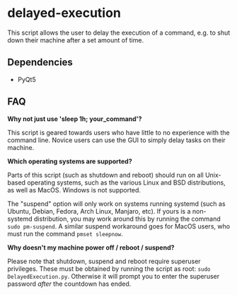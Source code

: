 # delayed-execution
This script allows the user to delay the execution of a command, e.g. to shut down their machine after a set amount of time.

## Dependencies

* PyQt5

## FAQ

**Why not just use 'sleep 1h; your_command'?**

This script is geared towards users who have little to no experience with the command line. Novice users can use the GUI to simply delay tasks on their machine.

**Which operating systems are supported?**

Parts of this script (such as shutdown and reboot) should run on all Unix-based operating systems, such as the various Linux and BSD distributions, as well as MacOS. Windows is not supported.

The "suspend" option will only work on systems running systemd (such as Ubuntu, Debian, Fedora, Arch Linux, Manjaro, etc). If yours is a non-systemd distribution, you may work around this by running the command `sudo pm-suspend`. A similar suspend workaround goes for MacOS users, who must run the command `pmset sleepnow`.

**Why doesn't my machine power off / reboot / suspend?**

Please note that shutdown, suspend and reboot require superuser privileges. These must be obtained by running the script as root: `sudo DelayedExecution.py`. Otherwise it will prompt you to enter the superuser password _after_ the countdown has ended.
